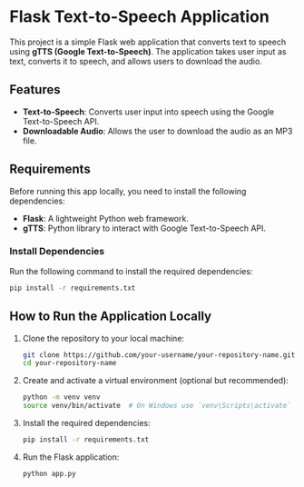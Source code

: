 # Flask Text-to-Speech Application

This project is a simple Flask web application that converts text to speech using **gTTS (Google Text-to-Speech)**. The application takes user input as text, converts it to speech, and allows users to download the audio.

## Features
- **Text-to-Speech**: Converts user input into speech using the Google Text-to-Speech API.
- **Downloadable Audio**: Allows the user to download the audio as an MP3 file.

## Requirements
Before running this app locally, you need to install the following dependencies:

- **Flask**: A lightweight Python web framework.
- **gTTS**: Python library to interact with Google Text-to-Speech API.

### Install Dependencies
Run the following command to install the required dependencies:

```bash
pip install -r requirements.txt
```

## How to Run the Application Locally

1. Clone the repository to your local machine:

    ```bash
    git clone https://github.com/your-username/your-repository-name.git
    cd your-repository-name
    ```

2. Create and activate a virtual environment (optional but recommended):

    ```bash
    python -m venv venv
    source venv/bin/activate  # On Windows use `venv\Scripts\activate`
    ```

3. Install the required dependencies:

    ```bash
    pip install -r requirements.txt
    ```

4. Run the Flask application:

    ```bash
    python app.py
    ```
